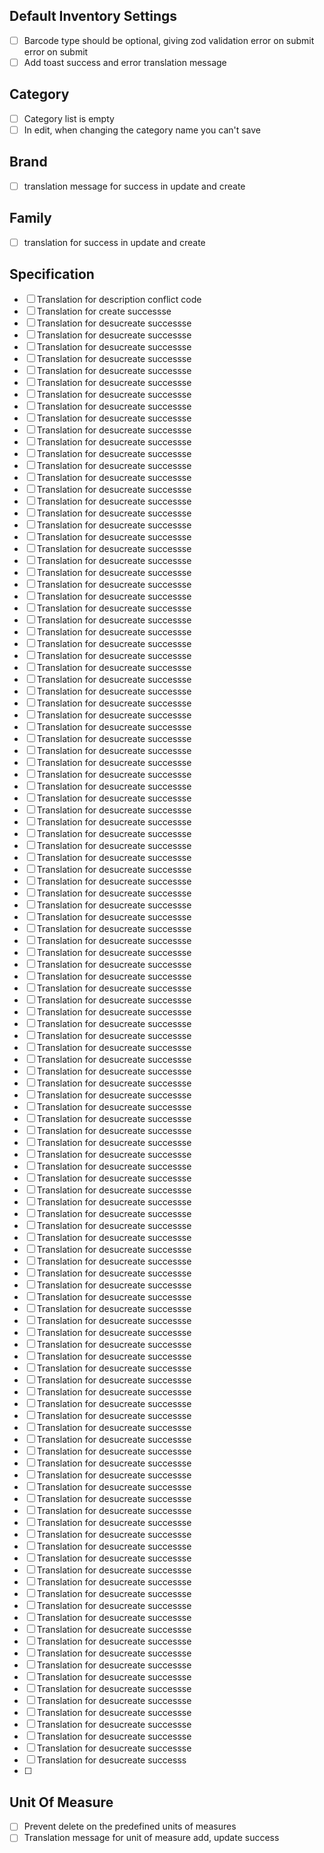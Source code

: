 ## Default Inventory Settings
- [ ] Barcode type should be optional, giving zod validation error on submit error on submit
- [ ] Add toast success and error translation message

## Category
- [ ] Category list is empty
- [ ] In edit, when changing the category name you can't save

## Brand 
- [ ] translation message for success in update and create

## Family
- [ ] translation for success in update and create

## Specification
- [ ] Translation for description conflict code
- [ ] Translation for create successse
- [ ] Translation for desucreate successse
- [ ] Translation for desucreate successse
- [ ] Translation for desucreate successse
- [ ] Translation for desucreate successse
- [ ] Translation for desucreate successse
- [ ] Translation for desucreate successse
- [ ] Translation for desucreate successse
- [ ] Translation for desucreate successse
- [ ] Translation for desucreate successse
- [ ] Translation for desucreate successse
- [ ] Translation for desucreate successse
- [ ] Translation for desucreate successse
- [ ] Translation for desucreate successse
- [ ] Translation for desucreate successse
- [ ] Translation for desucreate successse
- [ ] Translation for desucreate successse
- [ ] Translation for desucreate successse
- [ ] Translation for desucreate successse
- [ ] Translation for desucreate successse
- [ ] Translation for desucreate successse
- [ ] Translation for desucreate successse
- [ ] Translation for desucreate successse
- [ ] Translation for desucreate successse
- [ ] Translation for desucreate successse
- [ ] Translation for desucreate successse
- [ ] Translation for desucreate successse
- [ ] Translation for desucreate successse
- [ ] Translation for desucreate successse
- [ ] Translation for desucreate successse
- [ ] Translation for desucreate successse
- [ ] Translation for desucreate successse
- [ ] Translation for desucreate successse
- [ ] Translation for desucreate successse
- [ ] Translation for desucreate successse
- [ ] Translation for desucreate successse
- [ ] Translation for desucreate successse
- [ ] Translation for desucreate successse
- [ ] Translation for desucreate successse
- [ ] Translation for desucreate successse
- [ ] Translation for desucreate successse
- [ ] Translation for desucreate successse
- [ ] Translation for desucreate successse
- [ ] Translation for desucreate successse
- [ ] Translation for desucreate successse
- [ ] Translation for desucreate successse
- [ ] Translation for desucreate successse
- [ ] Translation for desucreate successse
- [ ] Translation for desucreate successse
- [ ] Translation for desucreate successse
- [ ] Translation for desucreate successse
- [ ] Translation for desucreate successse
- [ ] Translation for desucreate successse
- [ ] Translation for desucreate successse
- [ ] Translation for desucreate successse
- [ ] Translation for desucreate successse
- [ ] Translation for desucreate successse
- [ ] Translation for desucreate successse
- [ ] Translation for desucreate successse
- [ ] Translation for desucreate successse
- [ ] Translation for desucreate successse
- [ ] Translation for desucreate successse
- [ ] Translation for desucreate successse
- [ ] Translation for desucreate successse
- [ ] Translation for desucreate successse
- [ ] Translation for desucreate successse
- [ ] Translation for desucreate successse
- [ ] Translation for desucreate successse
- [ ] Translation for desucreate successse
- [ ] Translation for desucreate successse
- [ ] Translation for desucreate successse
- [ ] Translation for desucreate successse
- [ ] Translation for desucreate successse
- [ ] Translation for desucreate successse
- [ ] Translation for desucreate successse
- [ ] Translation for desucreate successse
- [ ] Translation for desucreate successse
- [ ] Translation for desucreate successse
- [ ] Translation for desucreate successse
- [ ] Translation for desucreate successse
- [ ] Translation for desucreate successse
- [ ] Translation for desucreate successse
- [ ] Translation for desucreate successse
- [ ] Translation for desucreate successse
- [ ] Translation for desucreate successse
- [ ] Translation for desucreate successse
- [ ] Translation for desucreate successse
- [ ] Translation for desucreate successse
- [ ] Translation for desucreate successse
- [ ] Translation for desucreate successse
- [ ] Translation for desucreate successse
- [ ] Translation for desucreate successse
- [ ] Translation for desucreate successse
- [ ] Translation for desucreate successse
- [ ] Translation for desucreate successse
- [ ] Translation for desucreate successse
- [ ] Translation for desucreate successse
- [ ] Translation for desucreate successse
- [ ] Translation for desucreate successse
- [ ] Translation for desucreate successse
- [ ] Translation for desucreate successse
- [ ] Translation for desucreate successse
- [ ] Translation for desucreate successse
- [ ] Translation for desucreate successse
- [ ] Translation for desucreate successse
- [ ] Translation for desucreate successse
- [ ] Translation for desucreate successse
- [ ] Translation for desucreate successse
- [ ] Translation for desucreate successse
- [ ] Translation for desucreate successse
- [ ] Translation for desucreate successse
- [ ] Translation for desucreate successse
- [ ] Translation for desucreate successse
- [ ] Translation for desucreate successse
- [ ] Translation for desucreate successse
- [ ] Translation for desucreate successse
- [ ] Translation for desucreate successse
- [ ] Translation for desucreate successse
- [ ] Translation for desucreate successse
- [ ] Translation for desucreate successse
- [ ] Translation for desucreate successse
- [ ] Translation for desucreate successse
- [ ] Translation for desucreate successs
- [ ] 
## Unit Of Measure
- [ ] Prevent delete on the predefined units of measures
- [ ] Translation message for unit of measure add, update success 
